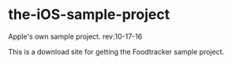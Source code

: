 # the-iOS-sample-project
Apple's own sample project. rev:10-17-16

This is a download site for getting the Foodtracker sample project.
